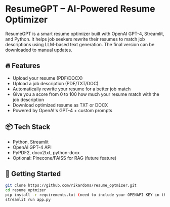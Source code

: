 # ResumeGPT – AI-Powered Resume Optimizer

ResumeGPT is a smart resume optimizer built with OpenAI GPT-4, Streamlit, and Python. It helps job seekers rewrite their resumes to match job descriptions using LLM-based text generation. The final version can be downloaded to manual updates.

## 🔥 Features
- Upload your resume (PDF/DOCX)
- Upload a job description (PDF/TXT/DOC)
- Automatically rewrite your resume for a better job match
- Give you a score from 0 to 100 how much your resume match with the job description
- Download optimized resume as TXT or DOCX
- Powered by OpenAI's GPT-4 + custom prompts

## 📦 Tech Stack
- Python, Streamlit
- OpenAI GPT-4 API
- PyPDF2, docx2txt, python-docx
- Optional: Pinecone/FAISS for RAG (future feature)

## 🚀 Getting Started

```bash
git clone https://github.com/rikardoms/resume_optmizer.git
cd resume_optmizer
pip install -r requirements.txt (need to include your OPENAPI KEY in the .env file)
streamlit run app.py
